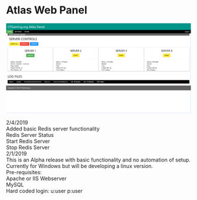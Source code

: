 # Atlas Web Panel
![alt text](https://github.com/jwlionking/Atlas-Web-Panel/blob/master/Atlas-Web-Panel.png)

2/4/2019<br>
Added basic Redis server functionality<br>
Redis Server Status<br>
Start Redis Server<br>
Stop Redis Server<br>
2/1/2019<br>
This is an Alpha release with basic functionality and no automation of setup.<br>
Currently for Windows but will be developing a linux version.<br>
Pre-requisites:<br>
Apache or IIS Webserver<br>
MySQL<br>
Hard coded login: u:user p:user<br>
